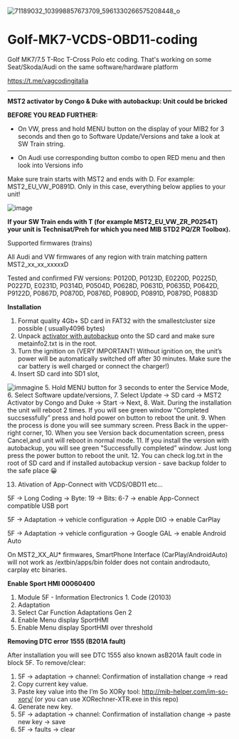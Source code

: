 ![71189032_103998857673709_5961330266575208448_o](https://github.com/Leproide/Golf-MK7-VCDS-OBD11-coding/assets/8448713/42210268-e0e6-432d-9be5-2d8d0011e9b6)

# Golf-MK7-VCDS-OBD11-coding
Golf MK7/7.5 T-Roc T-Cross Polo etc coding. That's working on some Seat/Skoda/Audi on the same software/hardware platform

https://t.me/vagcodingitalia

------------

**MST2 activator by Congo & Duke with autobackup: Unit could be bricked**

**BEFORE YOU READ FURTHER:**

- On VW, press and hold MENU button on the display of your MIB2 for 3 seconds and then go to Software Update/Versions and take a look at SW Train string.

- On Audi use corresponding button combo to open RED menu and then look into Versions info

Make sure train starts with MST2 and ends with D. For example: MST2_EU_VW_P0891D. Only in this case, everything below applies to your unit!

![image](https://github.com/Leproide/Golf-MK7-VCDS-OBD11-coding/assets/8448713/5d6fafc3-2f8e-4806-be29-49812f2f9f17)

**If your SW Train ends with T (for example MST2_EU_VW_ZR_P0254T) your unit is Technisat/Preh for which you need MIB STD2 PQ/ZR Toolbox).**

Supported firmwares (trains)

All Audi and VW firmwares of any region with train matching pattern MST2_xx_xx_xxxxxD

Tested and confirmed FW versions: P0120D, P0123D, E0220D, P0225D, P0227D, E0231D, P0314D, P0504D, P0628D, P0631D, P0635D, P0642D, P9122D, P0867D, P0870D, P0876D, P0890D, P0891D, P0879D, P0883D

**Installation**

1. Format quality 4Gb+ SD card in FAT32 with the smallestcluster size possible ( usually4096 bytes)
2. Unpack [activator with autobackup](https://github.com/Leproide/Golf-MK7-VCDS-OBD11-coding/raw/main/MST2_Activator_Made_By_Congo_and_Duke_v3.0_with_Autobackup_by_lprot.7z "activator with autobackup") onto the SD card and make sure metainfo2.txt is in the root.
3. Turn the ignition on (VERY IMPORTANT! Without ignition on, the unit’s power will be automatically switched off after 30 minutes. Make sure the car battery is well charged or connect the charger!)
4. Insert SD card into SD1 slot,

![immagine](https://github.com/Leproide/Golf-MK7-VCDS-OBD11-coding/assets/8448713/42a59a91-9ec9-42c0-9c01-5335efb1f113)
5. Hold MENU button for 3 seconds to enter the Service Mode,
6. Select Software update/versions,
7. Select Update → SD card → MST2 Activator by Congo and Duke → Start → Next,
8. Wait. During the installation the unit will reboot 2 times. If you will see green window “Completed succsessfully” press and hold power on button to reboot the unit.
9. When the process is done you will see summary screen. Press Back in the upper-right corner,
10. When you see Version back documentation screen, press Cancel,and unit will reboot in normal mode.
11. If you install the version with autobackup, you will see green "Successfully completed” window. Just long press the power button to reboot the unit.
12. You can check log.txt in the root of SD card and if installed autobackup version - save backup folder to the safe place 😀

13. Ativation of App-Connect with VCDS/OBD11 etc...

5F → Long Coding → Byte: 19 → Bits: 6-7 → enable App-Connect compatible USB port

5F → Adaptation  → vehicle configuration → Apple DIO → enable CarPlay

5F → Adaptation  → vehicle configuration → Google GAL → enable Android Auto 

On MST2_XX_AU* firmwares, SmartPhone Interface (CarPlay/AndroidAuto) will not work as /extbin/apps/bin folder does not contain androdauto, carplay etc binaries.

**Enable Sport HMI 00060400**
1. Module 5F - Information Electronics 1. Code (20103)
2. Adaptation
3. Select Car Function Adaptations Gen 2
4. Enable Menu display SportHMI
5. Enable Menu display SportHMI over threshold

**Removing DTC error 1555 (B201A fault)**

After installation you will see DTC 1555 also known asB201A fault code in block 5F. To remove/clear:
1. 5F → adaptation → channel: Confirmation of installation change → read
2. Copy current key value.
3. Paste key value into the I’m So XORy tool: http://mib-helper.com/im-so-xory/ (or you can use XORechner-XTR.exe in this repo)
4. Generate new key.
5. 5F → adaptation → channel: Confirmation of installation change → paste new key → save
6. 5F → faults → clear

